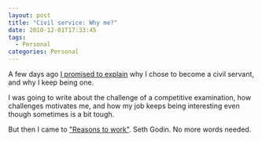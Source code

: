 ```yaml
---
layout: post
title: "Civil service: Why me?"
date: 2010-12-01T17:33:45
tags:
  - Personal
categories: Personal
---
```


A few days ago [I promised to explain](http://gonfva.blogspot.com/2010/11/civil-service-how-to-improve.html) why I chose to become a civil servant, and why I keep being one.


I was going to write about the challenge of a competitive examination, how challenges motivates me, and how my job keeps being interesting even though sometimes is a bit tough.


But then I came to ["Reasons to work"](http://sethgodin.typepad.com/seths_blog/2010/11/reasons-to-work.html). Seth Godin. No more words needed.
